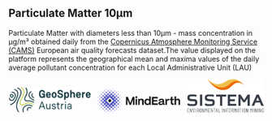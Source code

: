 ## Particulate Matter 10µm

Particulate Matter with diameters less than 10µm - mass concentration in µg/m³ obtained daily from the [Copernicus Atmosphere Monitoring Service (CAMS)](https://ads.atmosphere.copernicus.eu/cdsapp#!/dataset/cams-europe-air-quality-forecasts?tab=overview) European air quality forecasts dataset.The value displayed on the platform represents the geographical mean and maxima values of the daily average pollutant concentration for each Local Administrative Unit (LAU)

<div align="middle">
  <img alt="geosphere" src="https://raw.githubusercontent.com/eurodatacube/eodash-assets/main/collections/gtif-logos/geosphere.svg" width="32%" style="vertical-align: bottom;"/>
  <img alt="Mindearth Logo" src="https://raw.githubusercontent.com/eurodatacube/eodash-assets/main/collections/gtif-logos/mindearth.png" width="32%" style="vertical-align: bottom;margin-left:10px;margin-right:10px"/>
  <img alt="SISTEMA Logo" src="https://raw.githubusercontent.com/eurodatacube/eodash-assets/main/collections/gtif-logos/sistema.png" width="30%" style="vertical-align: bottom;"/> 
</div>
